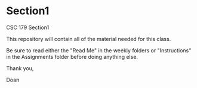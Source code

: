 # Section1
CSC 179 Section1

This repository will contain all of the material needed for this class.

Be sure to read either the "Read Me" in the weekly folders or "Instructions" in the Assignments folder before doing anything else.

Thank you,

Doan
